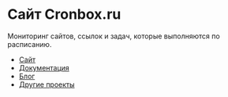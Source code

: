 # Сайт Cronbox.ru

Мониторинг сайтов, ссылок и задач, которые выполняются по расписанию.

- [Сайт](https://cronbox.ru)
- [Документация](https://docs.cronbox.ru)
- [Блог](https://blog.cronbox.ru)
- [Другие проекты](https://tinyops.ru)
